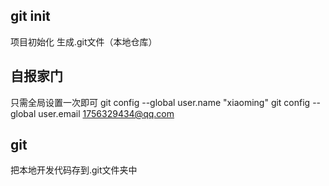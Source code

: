 ## git init 

项目初始化 生成.git文件（本地仓库）

## 自报家门
只需全局设置一次即可
git config --global user.name "xiaoming"
git config --global user.email 1756329434@qq.com

## git 

把本地开发代码存到.git文件夹中